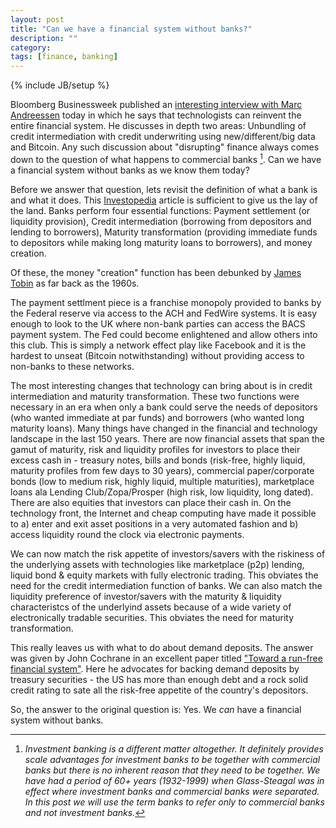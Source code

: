 ```yaml
---
layout: post
title: "Can we have a financial system without banks?"
description: ""
category: 
tags: [finance, banking]
---
```

{% include JB/setup %}

Bloomberg Businessweek published an [interesting interview with Marc Andreessen](http://www.bloomberg.com/news/2014-10-07/andreessen-on-finance-we-can-reinvent-the-entire-thing-.html) today in which he says that technologists can reinvent the entire financial system. He discusses in depth two areas: Unbundling of credit intermediation with credit underwriting using new/different/big data and Bitcoin. Any such discussion about "disrupting" finance always comes down to the question of what happens to commercial banks [^fn-foot1]. Can we have a financial system without banks as we know them today?

Before we answer that question, lets revisit the definition of what a bank is and what it does. This [Investopedia](http://www.investopedia.com/university/banking-system/banking-system2.asp) article is sufficient to give us the lay of the land. Banks perform four essential functions: Payment settlement (or liquidity provision), Credit intermediation (borrowing from depositors and lending to borrowers), Maturity transformation (providing immediate funds to depositors while making long maturity loans to borrowers), and money creation.

Of these, the money "creation" function has been debunked by [James Tobin](http://cowles.econ.yale.edu/P/cm/m21/m21-01.pdf) as far back as the 1960s. 

The payment settlment piece is a franchise monopoly provided to banks by the Federal reserve via access to the ACH and FedWire systems.  It is easy enough to look to the UK where non-bank parties can access the BACS payment system. The Fed could become enlightened and allow others into this club. This is simply a network effect play like Facebook and it is the hardest to unseat (Bitcoin notwithstanding) without providing access to non-banks to these networks.

The most interesting changes that technology can bring about is in credit intermediation and maturity transformation. These two functions were necessary in an era when only a bank could serve the needs of depositors (who wanted immediate at par funds) and borrowers (who wanted long maturity loans). Many things have changed in the financial and technology landscape in the last 150 years. There are now financial assets that span the gamut of maturity, risk and liquidity profiles for investors to place their excess cash in - treasury notes, bills and bonds (risk-free, highly liquid, maturity profiles from few days to 30 years), commercial paper/corporate bonds (low to medium risk, highly liquid, multiple maturities), marketplace loans ala Lending Club/Zopa/Prosper (high risk, low liquidity, long dated). There are also equities that investors can place their cash in. On the technology front, the Internet and cheap computing have made it possible to a) enter and exit asset positions in a very automated fashion and b) access liquidity round the clock via electronic payments.

We can now match the risk appetite of investors/savers with the riskiness of the underlying assets with technologies like marketplace (p2p) lending, liquid bond & equity markets with fully electronic trading. This obviates the need for the credit intermediation function of banks. We can also match the liquidity preference of investor/savers with the maturity & liquidity characteristcs of the underlyind assets because of a wide variety of electronically tradable securities. This obviates the need for maturity transformation.

This really leaves us with what to do about demand deposits. The answer was given by John Cochrane in an excellent paper titled ["Toward a run-free financial system"](http://faculty.chicagobooth.edu/john.cochrane/research/papers/run_free.pdf). Here he advocates for backing demand deposits by treasury securities - the US has more than enough debt and a rock solid credit rating to sate all the risk-free appetite of the country's depositors.

So, the answer to the original question is: Yes. We _can_ have a financial system without banks.

[^fn-foot1]: _Investment banking is a different matter altogether. It definitely provides scale advantages for investment banks to be together with commercial banks but there is no inherent reason that they need to be together. We have had a period of 60+ years (1932-1999) when Glass-Steagal was in effect where investment banks and commercial banks were separated. In this post we will use the term banks to refer only to commercial banks and not investment banks._


